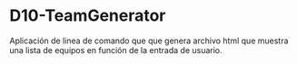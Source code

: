 # D10-TeamGenerator
Aplicación de linea de comando que que genera archivo html que muestra una lista de equipos en función de la entrada de usuario.

